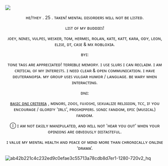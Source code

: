 ![](https://komarev.com/ghpvc/?username=leomanfred)

<p align="center">ʜᴇ/ᴛʜᴇʏ . 25 . ᴛᴀᴋᴇɴ! ᴍᴇɴᴛᴀʟ ᴅɪꜱᴏʀᴅᴇʀꜱ ᴡɪʟʟ ɴᴏᴛ ʙᴇ ʟɪꜱᴛᴇᴅ.</p>
<p align="center">ʟɪꜱᴛ ᴏꜰ ᴍʏ ʙᴜᴅᴅɪᴇꜱ!</p><p align="center">ᴊᴏᴇʏ, ɴɪɴᴇꜱ, ᴠᴜʟᴘᴇꜱ, ᴡᴇꜱᴋᴇʀ, ᴛᴏᴍ, ʜᴇʀᴍᴇꜱ,
ʀᴏʟᴀɴ, ᴋᴀᴛᴇ, ᴋᴀᴛᴛ, ᴋᴀʀᴀ, ᴏᴅʏ, ʟᴇᴏɴ, ᴇʟɪꜱᴇ, ᴅᴛ, ᴄᴀꜱᴇ & ᴍx ʀᴏʙʟᴏxɪᴀ.</p>
<p align="center">ʙʏɪ:</p> <p align="center">ᴛᴏɴᴇ ᴛᴀɢꜱ ᴀʀᴇ ᴀᴘᴘʀᴇᴄɪᴀᴛᴇᴅ! ᴛᴇʀʀɪʙʟᴇ ᴍᴇᴍᴏʀʏ. ɪ ᴜꜱᴇ ꜱʟᴜʀꜱ ɪ ᴄᴀɴ ʀᴇᴄʟᴀɪᴍ. ɪ ᴀᴍ ᴄʀɪᴛɪᴄᴀʟ ᴏꜰ ᴍʏ ɪɴᴛᴇʀᴇꜱᴛꜱ. ɪ ɴᴇᴇᴅ ᴄʟᴇᴀʀ & ᴏᴘᴇɴ ᴄᴏᴍᴍᴜɴɪᴄᴀᴛɪᴏɴ. ɪ ʜᴀᴠᴇ ᴅᴇᴜᴛᴇʀᴀɴᴏᴘɪᴀ. ᴍʏ ɢʀᴏᴜᴘ ᴜꜱᴇꜱ ᴠᴜʟɢᴀʀ ʜᴜᴍᴏʀ / ʟᴀɴɢᴜᴀɢᴇ. ʙᴇ ᴡᴀʀʏ ᴡʜᴇɴ ɪɴᴛᴇʀᴀᴄᴛɪɴɢ.</p>
<p align="center">ᴅɴɪ:</p>
<p align="center"><a href="https://dni-criteria.carrd.co/)"> ʙᴀꜱɪᴄ ᴅɴɪ ᴄʀɪᴛᴇʀɪᴀ</a> , ᴍɪɴᴏʀꜱ, ᴢᴏᴏꜱ, ꜰᴜᴊᴏꜱʜɪ, ꜱᴇxᴜᴀʟɪᴢᴇ ʀᴇʟɪɢɪᴏɴ, ᴛᴄᴄ, ɪꜰ ʏᴏᴜ ᴇɴᴄᴏᴜʀᴀɢᴇ / ɢʟᴏʀɪꜰʏ 'ɪʀʟꜱ', ᴘʀᴏꜱʜɪᴘᴘᴇʀꜱ. ꜱᴏɴɪᴄ ꜰᴀɴᴅᴏᴍ, ᴇᴘɪᴄ (ᴍᴜꜱɪᴄᴀʟ) ꜰᴀɴᴅᴏᴍ.</p>
<p align="center">Ⓘ ɪ ᴀᴍ ɴᴏᴛ ᴇᴀꜱɪʟʏ ᴍᴀɴɪᴘᴜʟᴀᴛᴇᴅ, ᴀɴᴅ ᴡɪʟʟ ɴᴏᴛ 'ʜᴇᴀʀ ʏᴏᴜ ᴏᴜᴛ' ᴡʜᴇɴ ʏᴏᴜʀ ᴏᴘɪɴɪᴏɴꜱ ᴀʀᴇ ᴏʙᴠɪᴏᴜꜱʟʏ ᴅɪꜱᴛᴀꜱᴛᴇꜰᴜʟ.</p>
<p align="center">ɪ ᴠᴀʟᴜᴇ ᴍʏ ᴍᴇɴᴛᴀʟ ʜᴇᴀʟᴛʜ ᴀɴᴅ ᴘᴇᴀᴄᴇ ᴏꜰ ᴍɪɴᴅ ᴍᴏʀᴇ ᴛʜᴀɴ ᴄʜʀᴏɴɪᴄᴀʟʟʏ ᴏɴʟɪɴᴇ ‘ᴅʀᴀᴍᴀ’.</p>



![ab42b221c4c232ed9c0efae3c55713a78cdb8d7er1-1280-720v2_hq](https://github.com/user-attachments/assets/25a48aee-9737-4980-81d3-1196111edb06)
